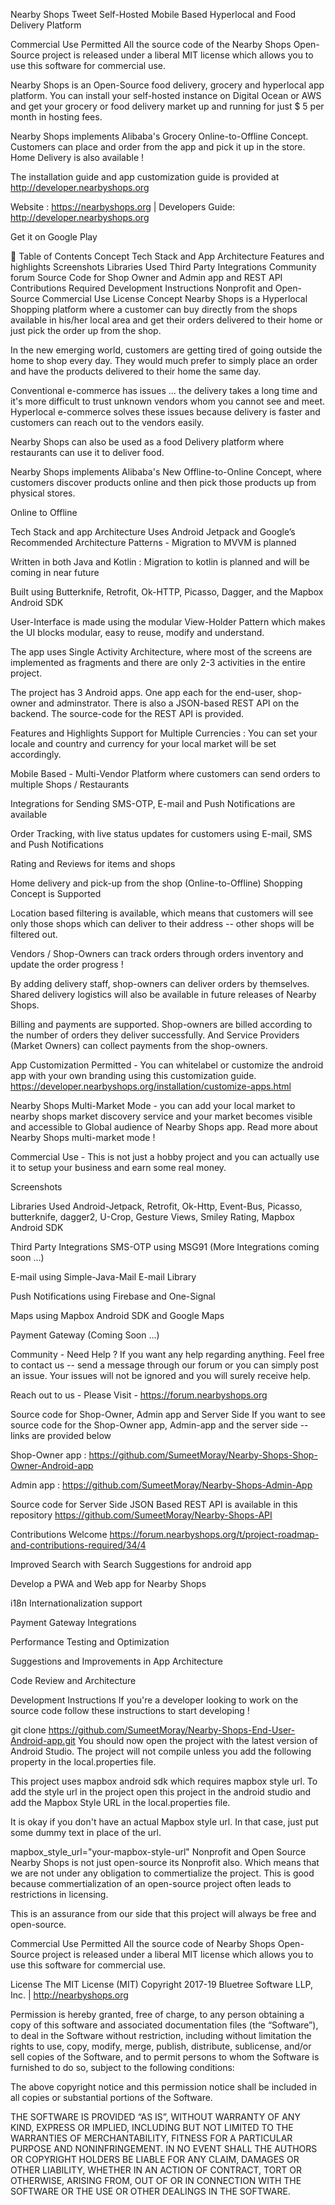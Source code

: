 Nearby Shops Tweet
Self-Hosted Mobile Based Hyperlocal and Food Delivery Platform

Commercial Use Permitted
All the source code of the Nearby Shops Open-Source project is released under a liberal MIT license which allows you to use this software for commercial use.



Nearby Shops is an Open-Source food delivery, grocery and hyperlocal app platform. You can install your self-hosted instance on Digital Ocean or AWS and get your grocery or food delivery market up and running for just $ 5 per month in hosting fees.

Nearby Shops implements Alibaba's Grocery Online-to-Offline Concept. Customers can place and order from the app and pick it up in the store. Home Delivery is also available !

The installation guide and app customization guide is provided at http://developer.nearbyshops.org

Website : https://nearbyshops.org | Developers Guide: http://developer.nearbyshops.org

Get it on Google Play

    

🚩 Table of Contents
Concept
Tech Stack and App Architecture
Features and highlights
Screenshots
Libraries Used
Third Party Integrations
Community forum
Source Code for Shop Owner and Admin app and REST API
Contributions Required
Development Instructions
Nonprofit and Open-Source
Commercial Use
License
Concept
Nearby Shops is a Hyperlocal Shopping platform where a customer can buy directly from the shops available in his/her local area and get their orders delivered to their home or just pick the order up from the shop.

In the new emerging world, customers are getting tired of going outside the home to shop every day. They would much prefer to simply place an order and have the products delivered to their home the same day.

Conventional e-commerce has issues ... the delivery takes a long time and it's more difficult to trust unknown vendors whom you cannot see and meet. Hyperlocal e-commerce solves these issues because delivery is faster and customers can reach out to the vendors easily.

Nearby Shops can also be used as a food Delivery platform where restaurants can use it to deliver food.

Nearby Shops implements Alibaba's New Offline-to-Online Concept, where customers discover products online and then pick those products up from physical stores.

Online to Offline

Tech Stack and app Architecture
Uses Android Jetpack and Google’s Recommended Architecture Patterns - Migration to MVVM is planned

Written in both Java and Kotlin : Migration to kotlin is planned and will be coming in near future

Built using Butterknife, Retrofit, Ok-HTTP, Picasso, Dagger, and the Mapbox Android SDK

User-Interface is made using the modular View-Holder Pattern which makes the UI blocks modular, easy to reuse, modify and understand.

The app uses Single Activity Architecture, where most of the screens are implemented as fragments and there are only 2-3 activities in the entire project.

The project has 3 Android apps. One app each for the end-user, shop-owner and adminstrator. There is also a JSON-based REST API on the backend. The source-code for the REST API is provided.

Features and Highlights
Support for Multiple Currencies : You can set your locale and country and currency for your local market will be set accordingly.

Mobile Based - Multi-Vendor Platform where customers can send orders to multiple Shops / Restaurants

Integrations for Sending SMS-OTP, E-mail and Push Notifications are available

Order Tracking, with live status updates for customers using E-mail, SMS and Push Notifications

Rating and Reviews for items and shops

Home delivery and pick-up from the shop (Online-to-Offline) Shopping Concept is Supported

Location based filtering is available, which means that customers will see only those shops which can deliver to their address -- other shops will be filtered out.

Vendors / Shop-Owners can track orders through orders inventory and update the order progress !

By adding delivery staff, shop-owners can deliver orders by themselves. Shared delivery logistics will also be available in future releases of Nearby Shops.

Billing and payments are supported. Shop-owners are billed according to the number of orders they deliver successfully. And Service Providers (Market Owners) can collect payments from the shop-owners.

App Customization Permitted - You can whitelabel or customize the android app with your own branding using this customization guide. https://developer.nearbyshops.org/installation/customize-apps.html

Nearby Shops Multi-Market Mode - you can add your local market to nearby shops market discovery service and your market becomes visible and accessible to Global audience of Nearby Shops app. Read more about Nearby Shops multi-market mode !

Commercial Use - This is not just a hobby project and you can actually use it to setup your business and earn some real money.

Screenshots
    

Libraries Used
Android-Jetpack, Retrofit, Ok-Http, Event-Bus, Picasso, butterknife, dagger2, U-Crop, Gesture Views, Smiley Rating, Mapbox Android SDK

Third Party Integrations
SMS-OTP using MSG91 (More Integrations coming soon ...)

E-mail using Simple-Java-Mail E-mail Library

Push Notifications using Firebase and One-Signal

Maps using Mapbox Android SDK and Google Maps

Payment Gateway (Coming Soon ...)

Community - Need Help ?
If you want any help regarding anything. Feel free to contact us -- send a message through our forum or you can simply post an issue. Your issues will not be ignored and you will surely receive help.

Reach out to us - Please Visit - https://forum.nearbyshops.org

Source code for Shop-Owner, Admin app and Server Side
If you want to see source code for the Shop-Owner app, Admin-app and the server side -- links are provided below

Shop-Owner app : https://github.com/SumeetMoray/Nearby-Shops-Shop-Owner-Android-app

Admin app : https://github.com/SumeetMoray/Nearby-Shops-Admin-App

Source code for Server Side JSON Based REST API is available in this repository https://github.com/SumeetMoray/Nearby-Shops-API

Contributions Welcome
https://forum.nearbyshops.org/t/project-roadmap-and-contributions-required/34/4

Improved Search with Search Suggestions for android app

Develop a PWA and Web app for Nearby Shops

i18n Internationalization support

Payment Gateway Integrations

Performance Testing and Optimization

Suggestions and Improvements in App Architecture

Code Review and Architecture

Development Instructions
If you're a developer looking to work on the source code follow these instructions to start developing !

git clone https://github.com/SumeetMoray/Nearby-Shops-End-User-Android-app.git
You should now open the project with the latest version of Android Studio. The project will not compile unless you add the following property in the local.properties file.

This project uses mapbox android sdk which requires mapbox style url. To add the style url in the project open this project in the android studio and add the Mapbox Style URL in the local.properties file.

It is okay if you don't have an actual Mapbox style url. In that case, just put some dummy text in place of the url.

mapbox_style_url="your-mapbox-style-url"
Nonprofit and Open Source
Nearby Shops is not just open-source its Nonprofit also. Which means that we are not under any obligation to commertialize the project. This is good because commertialization of an open-source project often leads to restrictions in licensing.

This is an assurance from our side that this project will always be free and open-source.

Commercial Use Permitted
All the source code of Nearby Shops Open-Source project is released under a liberal MIT license which allows you to use this software for commercial use.

License
The MIT License (MIT) Copyright 2017-19 Bluetree Software LLP, Inc. | http://nearbyshops.org

Permission is hereby granted, free of charge, to any person obtaining a copy of this software and associated documentation files (the “Software”), to deal in the Software without restriction, including without limitation the rights to use, copy, modify, merge, publish, distribute, sublicense, and/or sell copies of the Software, and to permit persons to whom the Software is furnished to do so, subject to the following conditions:

The above copyright notice and this permission notice shall be included in all copies or substantial portions of the Software.

THE SOFTWARE IS PROVIDED “AS IS”, WITHOUT WARRANTY OF ANY KIND, EXPRESS OR IMPLIED, INCLUDING BUT NOT LIMITED TO THE WARRANTIES OF MERCHANTABILITY, FITNESS FOR A PARTICULAR PURPOSE AND NONINFRINGEMENT. IN NO EVENT SHALL THE AUTHORS OR COPYRIGHT HOLDERS BE LIABLE FOR ANY CLAIM, DAMAGES OR OTHER LIABILITY, WHETHER IN AN ACTION OF CONTRACT, TORT OR OTHERWISE, ARISING FROM, OUT OF OR IN CONNECTION WITH THE SOFTWARE OR THE USE OR OTHER DEALINGS IN THE SOFTWARE.
